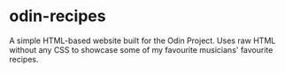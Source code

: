 # odin-recipes
A simple HTML-based website built for the Odin Project. Uses raw HTML without any CSS to showcase some of my favourite musicians' favourite recipes.